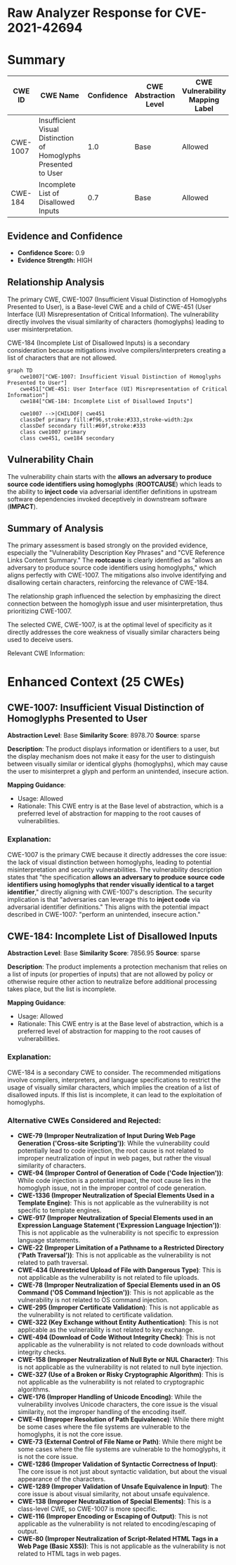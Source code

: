 # Raw Analyzer Response for CVE-2021-42694

# Summary
| CWE ID | CWE Name | Confidence | CWE Abstraction Level | CWE Vulnerability Mapping Label | CWE-Vulnerability Mapping Notes |
|---|---|---|---|---|---|
| CWE-1007 | Insufficient Visual Distinction of Homoglyphs Presented to User | 1.0 | Base | Allowed | Primary CWE |
| CWE-184 | Incomplete List of Disallowed Inputs | 0.7 | Base | Allowed | Secondary Candidate |

## Evidence and Confidence

*   **Confidence Score:** 0.9
*   **Evidence Strength:** HIGH

## Relationship Analysis
The primary CWE, CWE-1007 (Insufficient Visual Distinction of Homoglyphs Presented to User), is a Base-level CWE and a child of CWE-451 (User Interface (UI) Misrepresentation of Critical Information). The vulnerability directly involves the visual similarity of characters (homoglyphs) leading to user misinterpretation.

CWE-184 (Incomplete List of Disallowed Inputs) is a secondary consideration because mitigations involve compilers/interpreters creating a list of characters that are not allowed.

```mermaid
graph TD
    cwe1007["CWE-1007: Insufficient Visual Distinction of Homoglyphs Presented to User"]
    cwe451["CWE-451: User Interface (UI) Misrepresentation of Critical Information"]
    cwe184["CWE-184: Incomplete List of Disallowed Inputs"]

    cwe1007 -->|CHILDOF| cwe451
    classDef primary fill:#f96,stroke:#333,stroke-width:2px
    classDef secondary fill:#69f,stroke:#333
    class cwe1007 primary
    class cwe451, cwe184 secondary
```

## Vulnerability Chain
The vulnerability chain starts with the **allows an adversary to produce source code identifiers using homoglyphs** (**ROOTCAUSE**) which leads to the ability to **inject code** via adversarial identifier definitions in upstream software dependencies invoked deceptively in downstream software (**IMPACT**).

## Summary of Analysis
The primary assessment is based strongly on the provided evidence, especially the "Vulnerability Description Key Phrases" and "CVE Reference Links Content Summary." The **rootcause** is clearly identified as "allows an adversary to produce source code identifiers using homoglyphs," which aligns perfectly with CWE-1007. The mitigations also involve identifying and disallowing certain characters, reinforcing the relevance of CWE-184.

The relationship graph influenced the selection by emphasizing the direct connection between the homoglyph issue and user misinterpretation, thus prioritizing CWE-1007.

The selected CWE, CWE-1007, is at the optimal level of specificity as it directly addresses the core weakness of visually similar characters being used to deceive users.

Relevant CWE Information:

# Enhanced Context (25 CWEs)

## CWE-1007: Insufficient Visual Distinction of Homoglyphs Presented to User
**Abstraction Level**: Base
**Similarity Score**: 8978.70
**Source**: sparse

**Description**:
The product displays information or identifiers to a user, but the display mechanism does not make it easy for the user to distinguish between visually similar or identical glyphs (homoglyphs), which may cause the user to misinterpret a glyph and perform an unintended, insecure action.

**Mapping Guidance**:
- Usage: Allowed
- Rationale: This CWE entry is at the Base level of abstraction, which is a preferred level of abstraction for mapping to the root causes of vulnerabilities.

### Explanation:

CWE-1007 is the primary CWE because it directly addresses the core issue: the lack of visual distinction between homoglyphs, leading to potential misinterpretation and security vulnerabilities. The vulnerability description states that "the specification **allows an adversary to produce source code identifiers using homoglyphs that render visually identical to a target identifier**," directly aligning with CWE-1007's description. The security implication is that "adversaries can leverage this to **inject code** via adversarial identifier definitions." This aligns with the potential impact described in CWE-1007: "perform an unintended, insecure action."

## CWE-184: Incomplete List of Disallowed Inputs
**Abstraction Level**: Base
**Similarity Score**: 7856.95
**Source**: sparse

**Description**:
The product implements a protection mechanism that relies on a list of inputs (or properties of inputs) that are not allowed by policy or otherwise require other action to neutralize before additional processing takes place, but the list is incomplete.

**Mapping Guidance**:
- Usage: Allowed
- Rationale: This CWE entry is at the Base level of abstraction, which is a preferred level of abstraction for mapping to the root causes of vulnerabilities.

### Explanation:

CWE-184 is a secondary CWE to consider. The recommended mitigations involve compilers, interpreters, and language specifications to restrict the usage of visually similar characters, which implies the creation of a list of disallowed inputs. If this list is incomplete, it can lead to the exploitation of homoglyphs.
### Alternative CWEs Considered and Rejected:

*   **CWE-79 (Improper Neutralization of Input During Web Page Generation ('Cross-site Scripting'))**: While the vulnerability could potentially lead to code injection, the root cause is not related to improper neutralization of input in web pages, but rather the visual similarity of characters.
*   **CWE-94 (Improper Control of Generation of Code ('Code Injection'))**: While code injection is a potential impact, the root cause lies in the homoglyph issue, not in the improper control of code generation.
*   **CWE-1336 (Improper Neutralization of Special Elements Used in a Template Engine)**: This is not applicable as the vulnerability is not specific to template engines.
*   **CWE-917 (Improper Neutralization of Special Elements used in an Expression Language Statement ('Expression Language Injection'))**: This is not applicable as the vulnerability is not specific to expression language statements.
*   **CWE-22 (Improper Limitation of a Pathname to a Restricted Directory ('Path Traversal'))**: This is not applicable as the vulnerability is not related to path traversal.
*   **CWE-434 (Unrestricted Upload of File with Dangerous Type)**: This is not applicable as the vulnerability is not related to file uploads.
*   **CWE-78 (Improper Neutralization of Special Elements used in an OS Command ('OS Command Injection'))**: This is not applicable as the vulnerability is not related to OS command injection.
*   **CWE-295 (Improper Certificate Validation)**: This is not applicable as the vulnerability is not related to certificate validation.
*   **CWE-322 (Key Exchange without Entity Authentication)**: This is not applicable as the vulnerability is not related to key exchange.
*   **CWE-494 (Download of Code Without Integrity Check)**: This is not applicable as the vulnerability is not related to code downloads without integrity checks.
*   **CWE-158 (Improper Neutralization of Null Byte or NUL Character)**: This is not applicable as the vulnerability is not related to null byte injection.
*   **CWE-327 (Use of a Broken or Risky Cryptographic Algorithm)**: This is not applicable as the vulnerability is not related to cryptographic algorithms.
*   **CWE-176 (Improper Handling of Unicode Encoding)**: While the vulnerability involves Unicode characters, the core issue is the visual similarity, not the improper handling of the encoding itself.
*   **CWE-41 (Improper Resolution of Path Equivalence)**: While there might be some cases where the file systems are vulnerable to the homoglyphs, it is not the core issue.
*   **CWE-73 (External Control of File Name or Path)**: While there might be some cases where the file systems are vulnerable to the homoglyphs, it is not the core issue.
*   **CWE-1286 (Improper Validation of Syntactic Correctness of Input)**: The core issue is not just about syntactic validation, but about the visual appearance of the characters.
*   **CWE-1289 (Improper Validation of Unsafe Equivalence in Input)**: The core issue is about visual similarity, not about unsafe equivalence.
*   **CWE-138 (Improper Neutralization of Special Elements)**: This is a class-level CWE, so CWE-1007 is more specific.
*   **CWE-116 (Improper Encoding or Escaping of Output)**: This is not applicable as the vulnerability is not related to encoding/escaping of output.
*   **CWE-80 (Improper Neutralization of Script-Related HTML Tags in a Web Page (Basic XSS))**: This is not applicable as the vulnerability is not related to HTML tags in web pages.